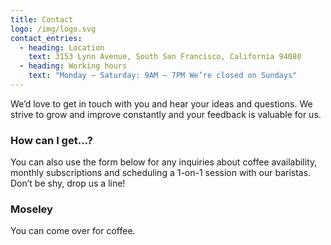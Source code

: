 ```yaml
---
title: Contact
logo: /img/logo.svg
contact_entries:
  - heading: Location
    text: 3153 Lynn Avenue, South San Francisco, California 94080
  - heading: Working hours
    text: "Monday – Saturday: 9AM – 7PM We’re closed on Sundays"
---
```

We’d love to get in touch with you and hear your ideas and questions. We strive to grow and improve constantly and your feedback is valuable for us.

<h3>How can I get…?</h3>You can also use the form below for any inquiries about coffee availability, monthly subscriptions and scheduling a 1-on-1 session with our baristas. Don’t be shy, drop us a line!













<h3>Moseley</h3>You can come over for coffee. 
